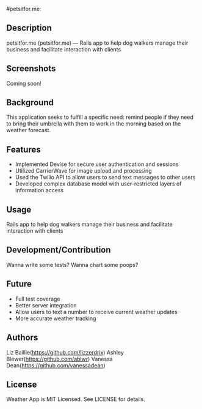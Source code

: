 #petsitfor.me:

## Description

petsitfor.me (petsitfor.me) — Rails app to help dog walkers manage their business and facilitate interaction with clients

## Screenshots

Coming soon!

## Background

This application seeks to fulfill a specific need: remind people if they need to bring their umbrella with them to work in the morning based on the weather forecast.

## Features

+ Implemented Devise for secure user authentication and sessions
+ Utilized CarrierWave for image upload and processing
+ Used the Twilio API to allow users to send text messages to other users
+ Developed complex database model with user-restricted layers of information access

## Usage

Rails app to help dog walkers manage their business and facilitate interaction with clients

## Development/Contribution

Wanna write some tests? Wanna chart some poops?

## Future

- Full test coverage
- Better server integration
- Allow users to text a number to receive current weather updates
- More accurate weather tracking

## Authors

Liz Baillie(https://github.com/lizzerdrix)
Ashley Blewer(https://github.com/ablwr)
Vanessa Dean(https://github.com/vanessadean)

## License

Weather App is MIT Licensed. See LICENSE for details.